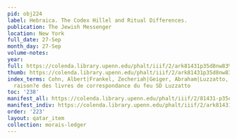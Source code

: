 ```yaml
---
pid: obj224
label: Hebraica. The Codex Hillel and Ritual Differences.
publication: The Jewish Messenger
location: New York
full_date: 27-Sep
month_day: 27-Sep
volume-notes:
year:
full: https://colenda.library.upenn.edu/phalt/iiif/2/ark81431p35d8nw83%2FSHA256E-s7631873--51b06063f846d07de1d05212906c46ca5010371e716c83a5ed5ad163d477eddc.jpeg/full/3500,/0/default.jpg
thumb: https://colenda.library.upenn.edu/phalt/iiif/2/ark81431p35d8nw83%2FSHA256E-s7631873--51b06063f846d07de1d05212906c46ca5010371e716c83a5ed5ad163d477eddc.jpeg/full/!200,200/0/default.jpg
index_terms: Cohn, Albert|Frankel, Zecheriah|Geiger, Abraham|Luzzatto, S.D. Prof.|Index
  raison?e des livres de correspondance du feu SD Luzzatto
toc: '238'
manifest_all: https://colenda.library.upenn.edu/phalt/iiif/2/81431-p35d8nw83/manifest
manifest_indiv: https://colenda.library.upenn.edu/phalt/iiif/2/ark81431p35d8nw83%2FSHA256E-s7631873--51b06063f846d07de1d05212906c46ca5010371e716c83a5ed5ad163d477eddc.jpeg
order: '223'
layout: qatar_item
collection: morais-ledger
---
```

